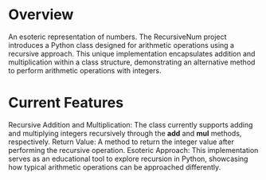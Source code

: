 # Overview
An esoteric representation of numbers.
The RecursiveNum project introduces a Python class designed for arithmetic operations using a recursive approach. This unique implementation encapsulates addition and multiplication within a class structure, demonstrating an alternative method to perform arithmetic operations with integers.

# Current Features
Recursive Addition and Multiplication: The class currently supports adding and multiplying integers recursively through the __add__ and __mul__ methods, respectively.
Return Value: A method to return the integer value after performing the recursive operation.
Esoteric Approach: This implementation serves as an educational tool to explore recursion in Python, showcasing how typical arithmetic operations can be approached differently.